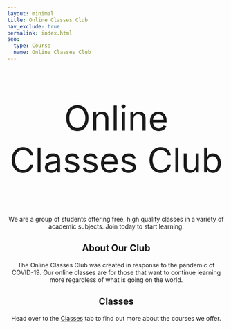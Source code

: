 ```yaml
---
layout: minimal
title: Online Classes Club
nav_exclude: true
permalink: index.html
seo:
  type: Course
  name: Online Classes Club
---
```


<body background="occ-tree-blur.png">
<center>

<p style="font-size:80px">Online Classes Club</p>   

  <p> We are a group of students offering free, high quality classes in a variety of academic subjects. Join today to start learning. </p>

  <h2 style="text-align:center"> About Our Club </h2>
  The Online Classes Club was created in response to the pandemic of COVID-19. Our online classes are for those that want to continue learning more regardless of what is   going on the world.

  <h2 style="text-align:center"> Classes </h2>
  Head over to the <a href="/classes/">Classes</a> tab to find out more about the courses we offer.
  
</center>
</body>
